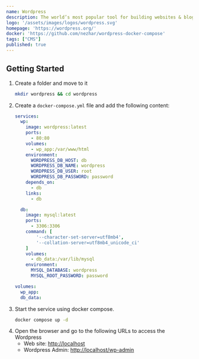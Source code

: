 ```yaml
---
name: Wordpress
description: The world’s most popular tool for building websites & blogs
logo: '/assets/images/logos/wordpress.svg'
homepage: 'https://wordpress.org/'
docker: 'https://github.com/nezhar/wordpress-docker-compose'
tags: ["CMS"]
published: true
---
```


## Getting Started

1. Create a folder and move to it
    ```bash
    mkdir wordpress && cd wordpress
    ```
2. Create a `docker-compose.yml` file and add the following content:
    ```yaml
    services:
      wp:
        image: wordpress:latest
        ports:
          - 80:80
        volumes:
          - wp_app:/var/www/html
        environment:
          WORDPRESS_DB_HOST: db
          WORDPRESS_DB_NAME: wordpress
          WORDPRESS_DB_USER: root
          WORDPRESS_DB_PASSWORD: password
        depends_on:
          - db
        links:
          - db

      db:
        image: mysql:latest
        ports:
          - 3306:3306
        command: [
            '--character-set-server=utf8mb4',
            '--collation-server=utf8mb4_unicode_ci'
        ]
        volumes:
          - db_data:/var/lib/mysql
        environment:
          MYSQL_DATABASE: wordpress
          MYSQL_ROOT_PASSWORD: password

    volumes:
      wp_app:
      db_data:
    ```
3. Start the service using docker compose.
    ```bash
    docker compose up -d
    ```
4. Open the browser and go to the following URLs to access the Wordpress
    - Web site: [http://localhost](http://localhost)
    - Wordpress Admin: [http://localhost/wp-admin](http://localhost/wp-admin)
